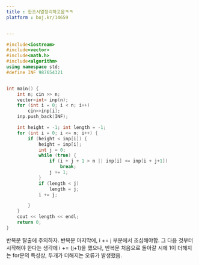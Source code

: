 ```yaml
---
title : 한조서열정리하고옴ㅋㅋ
platform : boj.kr/14659


---
```

```c++
#include<iostream>
#include<vector>
#include<math.h>
#include<algorithm>
using namespace std;
#define INF 987654321


int main() {
	int n; cin >> n;
	vector<int> inp(n);
	for (int i = 0; i < n; i++)
		cin>>inp[i];
	inp.push_back(INF);

	int height = -1; int length = -1;
	for (int i = 0; i <= n; i++) {
		if (height < inp[i]) {
			height = inp[i];
			int j = 0;
			while (true) {
				if (i + j + 1 > n || inp[i] <= inp[i + j+1])
					break;
				j += 1;
			}
			if (length < j)
				length = j;
			i += j;

		}
	}
	cout << length << endl;
	return 0;
}
```

반복문 탈출에 주의하자.
반복문 마지막에, i += j 부분에서 조심해야함.
그 다음 것부터 시작해야 한다는 생각에 i += (j+1)을 했으나, 반복문 처음으로 돌아갈 시에 1이 더해지는 for문의 특성상, 두개가 더해지는 오류가 발생했음.

